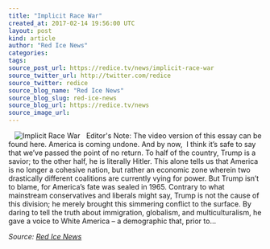 ```yaml
---
title: "Implicit Race War"
created_at: 2017-02-14 19:56:00 UTC
layout: post
kind: article
author: "Red Ice News"
categories: 
tags: 
source_post_url: https://redice.tv/news/implicit-race-war
source_twitter_url: http://twitter.com/redice
source_twitter: redice
source_blog_name: "Red Ice News"
source_blog_slug: red-ice-news
source_blog_url: https://redice.tv/news
source_image_url: 
---
```

<img align="left" hspace="12" alt="Implicit Race War" src="https://rdice.net/a/c/n/17/02142054-ni120.9cd7b47f.jpg"> Editor's Note: The video version of this essay can be found here. America is coming undone. And by now,  I think it’s safe to say that we’ve passed the point of no return. To half of the country, Trump is a savior; to the other half, he is literally Hitler. This alone tells us that America is no longer a cohesive nation, but rather an economic zone wherein two drastically different coalitions are currently vying for power. But Trump isn’t to blame, for America’s fate was sealed in 1965. Contrary to what mainstream conservatives and liberals might say, Trump is not the cause of this division; he merely brought this simmering conflict to the surface. By daring to tell the truth about immigration, globalism, and multiculturalism, he gave a voice to White America – a demographic that, prior to&#8230;<div class="">
    <i>Source: <a href="https://redice.tv/news">Red Ice News</a></i>
</div>
